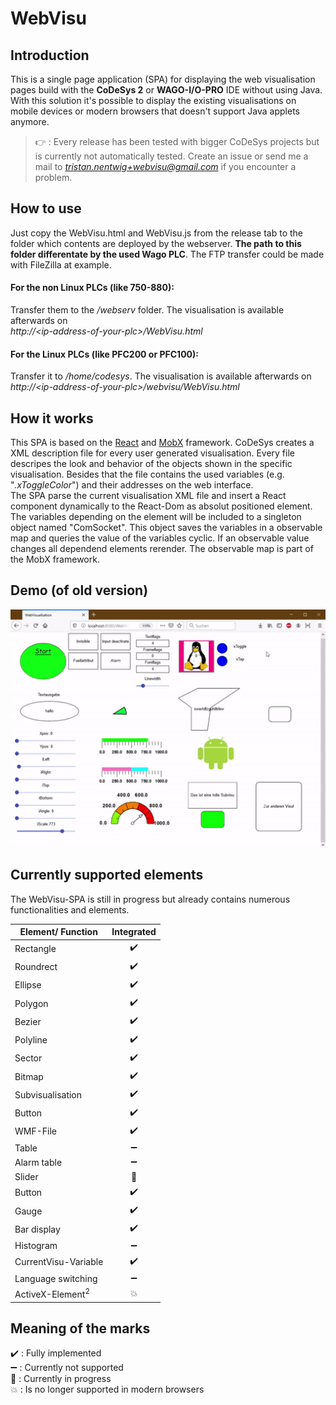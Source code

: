 # WebVisu 

## Introduction
This is a single page application (SPA) for displaying the web visualisation pages build with the **CoDeSys 2** or **WAGO-I/O-PRO** IDE without using Java. With this solution it's possible to display the existing visualisations on mobile devices or modern browsers that doesn't support Java applets anymore.
> :point_right: : Every release has been tested with bigger CoDeSys projects but is currently not automatically tested. Create an issue or send me a mail to *tristan.nentwig+webvisu@gmail.com* if you encounter a problem. 

## How to use
Just copy the WebVisu.html and WebVisu.js from the release tab to the folder which contents are deployed by the webserver. **The path to this folder differentate by the used Wago PLC**. The FTP transfer could be made with FileZilla at example.  

#### For the non Linux PLCs (like 750-880):
Transfer them to the */webserv* folder. The visualisation is available afterwards on  
*http://\<ip-address-of-your-plc>/WebVisu.html*
#### For the Linux PLCs (like PFC200 or PFC100):
Transfer it to */home/codesys*. The visualisation is available afterwards on  
*http://\<ip-address-of-your-plc>/webvisu/WebVisu.html*

## How it works
This SPA is based on the [React](https://github.com/facebook/react) and [MobX](https://github.com/mobxjs/mobx) framework. CoDeSys creates a XML description file for every user generated visualisation. Every file descripes the look and behavior of the objects shown in the specific visualisation. Besides that the file contains the used variables (e.g. "*.xToggleColor*") and their addresses on the web interface.  
The SPA parse the current visualisation XML file and insert a React component dynamically to the React-Dom as absolut positioned element. The variables depending on the element will be included to a singleton object named "ComSocket". This object saves the variables in a observable map and queries the value of the variables cyclic. If an observable value changes all dependend elements rerender. The observable map is part of the MobX framework.

## Demo (of old version)
<p align="center"> 
<img src="./img/demo.gif">
</p>

## Currently supported elements
The WebVisu-SPA is still in progress but already contains numerous functionalities and elements.

| Element/ Function             | Integrated            | 
| --------------------          | :-------------------: | 
| Rectangle                     | :heavy_check_mark:    |
| Roundrect                     | :heavy_check_mark:    |
| Ellipse                       | :heavy_check_mark:    |
| Polygon                       | :heavy_check_mark:    |
| Bezier                        | :heavy_check_mark:    |
| Polyline                      | :heavy_check_mark:    |
| Sector                        | :heavy_check_mark:    |
| Bitmap                        | :heavy_check_mark:    |
| Subvisualisation              | :heavy_check_mark:    |
| Button                        | :heavy_check_mark:    |
| WMF-File                      | :heavy_check_mark:    |
| Table                         | :heavy_minus_sign:    |
| Alarm table                   | :heavy_minus_sign:    |
| Slider                        | :wrench:              |
| Button                        | :heavy_check_mark:    |
| Gauge                         | :heavy_check_mark:    |
| Bar display                   | :heavy_check_mark:    |
| Histogram                     | :heavy_minus_sign:    |
| CurrentVisu-Variable          | :heavy_check_mark:    |
| Language switching            | :heavy_minus_sign:    |
| ActiveX-Element<sup>2</sup>   | :collision:           |

## Meaning of the marks
:heavy_check_mark: : Fully implemented  
:heavy_minus_sign: : Currently not supported  
:wrench: : Currently in progress  
:collision: : Is no longer supported in modern browsers


